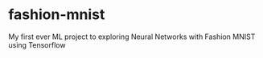 # fashion-mnist
My first ever ML project to exploring Neural Networks with Fashion MNIST using Tensorflow